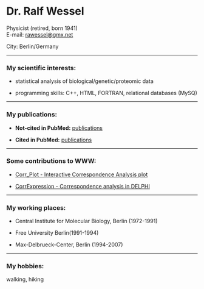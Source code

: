 # Dr. Ralf Wessel



Physicist (retired, born 1941)    
E-mail: rawessel@gmx.net        

City: Berlin/Germany    

***

### My scientific interests:
 

* statistical analysis of biological/genetic/proteomic data  

* programming skills: C++, HTML, FORTRAN,  relational databases (MySQ)  

*** 
### My publications:  


* **Not-cited in PubMed:**  <a href="https://kppleissner.github.io/Publications_not_in_PubMed.html  " target="_blank"> publications</a> 

* **Cited in PubMed:**  <a href="http://www.ncbi.nlm.nih.gov/pubmed/?term=wessel+r" target="_blank"> publications</a> 


***  

### Some contributions to WWW:

* <a href="https://grippe.shinyapps.io/CA_plot/ " target="_blank">   Corr_Plot - Interactive Correspondence Analysis plot </a>  

* <a href="https://grippe.shinyapps.io/GelCali/ " target="_blank">  CorrExpression - Correspondence analysis in DELPHI </a>



*** 

### My working places:  

* Central Institute for Molecular Biology, Berlin (1972-1991)  

* Free University Berlin(1991-1994)  

* Max-Delbrueck-Center, Berlin (1994-2007)  


*** 
### My hobbies:  
walking, hiking
